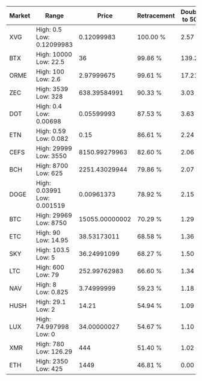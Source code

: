 | Market | Range | Price| Retracement | Doubles to 50% |
| --- | --- | --- | --- | --- |
| XVG | High: 0.5<br />Low: 0.12099983 | 0.12099983 | 100.00 % | 2.57 |
| BTX | High: 10000<br />Low: 22.5 | 36 | 99.86 % | 139.20 |
| ORME | High: 100<br />Low: 2.6 | 2.97999675 | 99.61 % | 17.21 |
| ZEC | High: 3539<br />Low: 328 | 638.39584991 | 90.33 % | 3.03 |
| DOT | High: 0.4<br />Low: 0.00698 | 0.05599993 | 87.53 % | 3.63 |
| ETN | High: 0.59<br />Low: 0.082 | 0.15 | 86.61 % | 2.24 |
| CEFS | High: 29999<br />Low: 3550 | 8150.99279963 | 82.60 % | 2.06 |
| BCH | High: 8700<br />Low: 625 | 2251.43029944 | 79.86 % | 2.07 |
| DOGE | High: 0.03991<br />Low: 0.001519 | 0.00961373 | 78.92 % | 2.15 |
| BTC | High: 29969<br />Low: 8750 | 15055.00000002 | 70.29 % | 1.29 |
| ETC | High: 90<br />Low: 14.95 | 38.53173011 | 68.58 % | 1.36 |
| SKY | High: 103.5<br />Low: 5 | 36.24991099 | 68.27 % | 1.50 |
| LTC | High: 600<br />Low: 79 | 252.99762983 | 66.60 % | 1.34 |
| NAV | High: 8<br />Low: 0.825 | 3.74999999 | 59.23 % | 1.18 |
| HUSH | High: 29.1<br />Low: 2 | 14.21 | 54.94 % | 1.09 |
| LUX | High: 74.997998<br />Low: 0 | 34.00000027 | 54.67 % | 1.10 |
| XMR | High: 780<br />Low: 126.29 | 444 | 51.40 % | 1.02 |
| ETH | High: 2350<br />Low: 425 | 1449 | 46.81 % | 0.00 |
